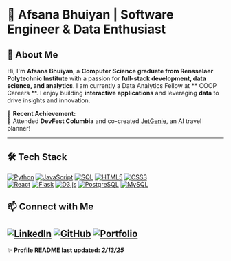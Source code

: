 # 🚀 Afsana Bhuiyan | Software Engineer & Data Enthusiast  

## 👋 About Me  
Hi, I'm **Afsana Bhuiyan**, a **Computer Science graduate from Rensselaer Polytechnic Institute** with a passion for **full-stack development, data science, and analytics**. I am currently a Data Analytics Fellow at ** COOP Careers **. I enjoy building **interactive applications** and leveraging **data** to drive insights and innovation.  

🔹 **Recent Achievement:**  
🎉 Attended **DevFest Columbia** and co-created [JetGenie](https://github.com/afsanab/JetGenie), an AI travel planner!  

---
## 🛠 Tech Stack  
[![Python](https://img.shields.io/badge/Python-3776AB?style=for-the-badge&logo=python&logoColor=white)]()
[![JavaScript](https://img.shields.io/badge/JavaScript-F7DF1E?style=for-the-badge&logo=javascript&logoColor=black)]()
[![SQL](https://img.shields.io/badge/SQL-CC2927?style=for-the-badge&logo=database&logoColor=white)]()
[![HTML5](https://img.shields.io/badge/HTML5-E34F26?style=for-the-badge&logo=html5&logoColor=white)]()
[![CSS3](https://img.shields.io/badge/CSS3-1572B6?style=for-the-badge&logo=css3&logoColor=white)]()  
[![React](https://img.shields.io/badge/React-61DAFB?style=for-the-badge&logo=react&logoColor=black)]() 
[![Flask](https://img.shields.io/badge/Flask-000000?style=for-the-badge&logo=flask&logoColor=white)]() 
[![D3.js](https://img.shields.io/badge/D3.js-F9A03C?style=for-the-badge&logo=d3.js&logoColor=white)]()
[![PostgreSQL](https://img.shields.io/badge/PostgreSQL-316192?style=for-the-badge&logo=postgresql&logoColor=white)]()
[![MySQL](https://img.shields.io/badge/MySQL-005C84?style=for-the-badge&logo=mysql&logoColor=white)]()  
<!--
**⚙️ Tools & Platforms:**  
[![Git](https://img.shields.io/badge/Git-F05032?style=for-the-badge&logo=git&logoColor=white)]() 
[![Linux](https://img.shields.io/badge/Linux-FCC624?style=for-the-badge&logo=linux&logoColor=black)]() 
[![Firebase](https://img.shields.io/badge/Firebase-FFCA28?style=for-the-badge&logo=firebase&logoColor=black)]() 

---
## 📌 Featured Projects  

### ✈️ [JetGenie](https://github.com/afsanab/JetGenie) - AI-powered travel planning app  
- Built using **React, Flask, Groq, Firebase, Google Maps API**  
- Generates smart itineraries & allows drag-and-drop scheduling  

### 📚 [Genre Galaxy](https://github.com/afsanab/GenreGalaxy) - Interactive genre visualization  
- Analyzed **10,000+ books** from Goodreads  
- Used **NetworkX & Python** to generate interactive graphs  

### 😊 [PosiText](https://github.com/afsanab/PosiText) - Sentiment analysis on tweets  
- Developed **Logistic Regression model** for happiness detection  
- Preprocessed **13,847 tweets** using **TF-IDF & NLP techniques**  

### 🏠 [SwiftDorms](https://github.com/yasirACTUALY/SwiftDorms) - Roommate & housing matching platform  
- Designed backend with **MySQL & SQL queries**  
- Developed frontend with **HTML, CSS, JavaScript**  

### 🎬 [MovieMate](https://github.com/afsanab/MovieMate) - Personalized movie recommendation web app  
- Integrated **TMDb API** for real-time movie data  
- Built using **Flask, JavaScript, HTML/CSS**  

---

## 📊 GitHub Stats  

<p align="center">
  <img src="https://github-readme-stats.vercel.app/api?username=afsanab&show_icons=true&theme=radical" width="48%">
  <img src="https://github-readme-streak-stats.herokuapp.com/?user=afsanab&theme=radical" width="48%">
</p>
---
-->

## 📫 Connect with Me  

[![LinkedIn](https://img.shields.io/badge/LinkedIn-blue?style=for-the-badge&logo=linkedin)](https://www.linkedin.com/in/afsanabhuiyan/) 
[![GitHub](https://img.shields.io/badge/GitHub-black?style=for-the-badge&logo=github)](https://github.com/afsanab) 
[![Portfolio](https://img.shields.io/badge/Portfolio-00C4B3?style=for-the-badge)](https://afsanab.github.io/AfsanasPortfolio/)  
---

✨ **Profile README last updated: _2/13/25_**  
